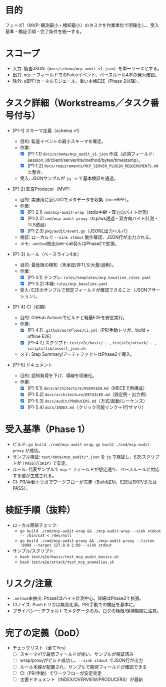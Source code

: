 # 目的

フェーズ1（MVP: 観測最小・検知最小）のタスクを作業単位で明確化し、受入基準・検証手順・完了条件を統一する。

# スコープ

- 入力: 監査JSON（`docs/schema/mcp_audit_v1.json`）を単一ソースとする。
- 出力: `mcp.*` フィールドでのFalcoイベント、ベースルール4本の発火確認。
- 除外: eBPF/カーネルモジュール、重い本格E2E（Phase 2以降）。

# タスク詳細（Workstreams／タスク番号付与）

- [P1-1] スキーマ定義（schema v1）
  - 目的: 監査イベントの最小スキーマを確定。
  - 作業:
    - [x] [P1-1.1] `docs/schema/mcp_audit_v1.json` 作成（必須フィールド: session_id/client/server/tls/method/bytes/timestamp）。
    - [x] [P1-1.2] `docs/requirements/MCP_SERVER_PLUGIN_REQUIREMENTS.md` と整合。
  - 受入: JSONサンプルが `jq -e` で基本検証を通過。

- [P1-2] 監査Producer（MVP）
  - 目的: 実運用に近いI/Oでメタデータを収集（no eBPF）。
  - 作業:
    - [x] [P1-2.1] `cmd/mcp-audit-wrap`（stdio中継・双方向バイト計測）
    - [x] [P1-2.2] `cmd/mcp-audit-proxy`（tcp/ws透過・双方向バイト計測・TLS透過）
    - [x] [P1-2.3] `pkg/audit/event.go`（JSONL出力ヘルパ）
  - 検証: ローカルで `--sink stdout` 動作確認、JSON行が出力される。
  - メモ: `.method`抽出/per-call発火はPhase2で拡張。

- [P1-3] ルール（ベースライン4本）
  - 目的: 最低限の検知（未承認/非TLS/大量/過剰）。
  - 作業:
    - [x] [P1-3.1] テンプレ: `rules/templates/mcp_baseline_rules.yaml`
    - [x] [P1-3.2] 本線: `rules/mcp_baseline.yaml`
  - 受入: E2Eのサンプルで想定フィールドが確認できること（JSONアサーション）。

- [P1-4] CI（初期）
  - 目的: GitHub Actionsでビルドと軽量E2Eを安定実行。
  - 作業:
    - [x] [P1-4.1] `.github/workflows/ci.yml`（PR/手動トリガ、build + offline E2E）
    - [x] [P1-4.2] スクリプト: `test/e2e/basic/...`, `test/e2e/attack/...`, `scripts/lib/assert_json.sh`
  - メモ: Step Summary/アーティファクトはPhase2で導入。

- [P1-5] ドキュメント
  - 目的: 認知負荷を下げ、導線を明確化。
  - 作業:
    - [x] [P1-5.1] `docs/architecture/OVERVIEW.md`（MECEで再構成）
    - [x] [P1-5.2] `docs/architecture/DETAILED.md`（設定例・出力例）
    - [x] [P1-5.3] `docs/audit/PRODUCERS.md`（方式/起動/シーケンス）
    - [x] [P1-5.4] `docs/INDEX.md`（クリック可能リンク＋1行サマリ）

# 受入基準（Phase 1）

- ビルド: `go build ./cmd/mcp-audit-wrap`, `go build ./cmd/mcp-audit-proxy` が成功。
- サンプル検証: `test/data/mcp_audit/*.json` を `jq` で検証し、E2Eスクリプトが `[PASS]`/`[SKIP]` で安定。
- ルール: 代表サンプルで `mcp.*` フィールドが想定通り、ベースルールに対応する値が生成される。
- CI: PR/手動トリガでワークフローが完走（Build成功、E2EはSKIP/またはPASS）。

# 検証手順（抜粋）

- ローカル簡易チェック:
  - `go build ./cmd/mcp-audit-wrap && ./mcp-audit-wrap --sink stdout -- /bin/cat < /dev/null`
  - `go build ./cmd/mcp-audit-proxy && ./mcp-audit-proxy --listen :8989 --target 127.0.0.1:80 --sink stdout`
- サンプル/スクリプト:
  - `bash test/e2e/basic/test_mcp_audit_basics.sh`
  - `bash test/e2e/attack/test_mcp_anomalies.sh`

# リスク/注意

- `.method`未抽出: Phase1はバイト計測中心。詳細はPhase2で拡張。
- CIノイズ: Pushトリガは無効化済。PR/手動での検証を基本に。
- プライバシー: デフォルトでメタデータのみ。ログの権限/保持期間に注意。

# 完了の定義（DoD）

- チェックリスト（全てYes）
  - [ ] スキーマv1で最低フィールドが揃い、サンプルが検証済み
  - [ ] wrap/proxyがビルド成功し、`--sink stdout` でJSON行が出力
  - [ ] ルール本線が配置され、サンプルで期待フィールドが確認できる
  - [ ] CI（PR/手動）でワークフローが安定完走
  - [ ] 主要ドキュメント（INDEX/OVERVIEW/PRODUCERS）が最新
